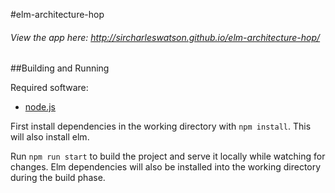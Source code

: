 #elm-architecture-hop

###### View the app here: http://sircharleswatson.github.io/elm-architecture-hop/

##Building and Running

Required software:

* [node.js](https://nodejs.org/en/)

First install dependencies in the working directory with `npm install`. This will also install elm.

Run `npm run start` to build the project and serve it locally while watching for changes. Elm dependencies will also be installed into the working directory during the build phase.
